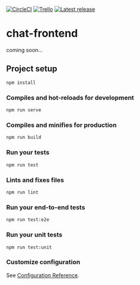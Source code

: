 [![CircleCI](https://img.shields.io/circleci/project/github/gamezeug/chat-frontend.svg)](https://circleci.com/gh/gamezeug/chat-frontend/tree/master)
[![Trello](https://img.shields.io/badge/Trello-public-brightgreen.svg)](https://trello.com/b/xavV1IPz/gamezeug)
[![Latest release](https://img.shields.io/github/tag/gamezeug/chat-frontend.svg?label=Latest%20Release)](https://github.com/gamezeug/chat-frontend/releases/latest)

# chat-frontend

coming soon...


## Project setup
```
npm install
```

### Compiles and hot-reloads for development
```
npm run serve
```

### Compiles and minifies for production
```
npm run build
```

### Run your tests
```
npm run test
```

### Lints and fixes files
```
npm run lint
```

### Run your end-to-end tests
```
npm run test:e2e
```

### Run your unit tests
```
npm run test:unit
```

### Customize configuration
See [Configuration Reference](https://cli.vuejs.org/config/).
